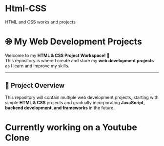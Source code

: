 # Html-CSS
HTML and CSS works and projects

# 🌐 My Web Development Projects

Welcome to my **HTML & CSS Project Workspace!** 🚀  
This repository is where I create and store my **web development projects** as I learn and improve my skills.  

---

## 📌 Project Overview
This repository will contain multiple web development projects, starting with simple **HTML & CSS** projects and gradually incorporating **JavaScript, backend development, and frameworks** in the future.  

# Currently working on a Youtube Clone 
